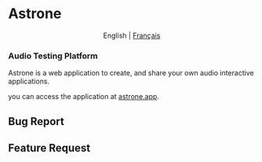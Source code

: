 # Astrone

<p align="center">
  <span>English</span> |
  <a href="https://github.com/Jerboas86/astrone-feedback/lang/fr/">Français</a>
</p>

### Audio Testing Platform

Astrone is a web application to create, and share your own audio interactive applications.

you can access the application at [astrone.app](www.astrone.app).

## Bug Report

## Feature Request
